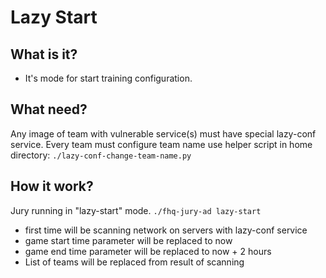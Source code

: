 # Lazy Start

## What is it?

* It's mode for start training configuration.

## What need?

Any image of team with vulnerable service(s) must have special lazy-conf service.
Every team must configure team name use helper script in home directory: `./lazy-conf-change-team-name.py`

## How it work?

Jury running in "lazy-start" mode. `./fhq-jury-ad lazy-start`

* first time will be scanning network on servers with lazy-conf service
* game start time parameter will be replaced to now
* game end time parameter will be replaced to now + 2 hours
* List of teams will be replaced from result of scanning